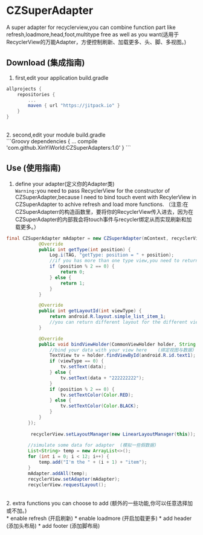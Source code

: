 CZSuperAdapter
===================================
A super adapter for recyclerview,you can combine function part like refresh,loadmore,head,foot,multitype free as well as you want(适用于RecyclerView的万能Adapter，方便控制刷新、加载更多、头、脚、多视图。)
## Download (集成指南)
1. first,edit your application build.gradle<br />
```Groovy
allprojects {
    repositories {
        ...
        maven { url "https://jitpack.io" }
    }
}
```
<br />
2. second,edit your module build.gradle<br />
```Groovy
dependencies {
    ...
    compile 'com.github.XinYiWorld:CZSuperAdapters:1.0'
}
```

## Use (使用指南)
1. define your adapter(定义你的Adapter类)<br /> 
`Warning:`you need to pass RecyclerView for the constructor of CZSuperAdapter,because I need to bind touch event with RecylerView in CZSuperAdapter to achive refresh and load more functions. （注意:在CZSuperAdapterr的构造函数里，要将你的RecyclerView传入进去，因为在CZSuperAdapter的内部我会将touch事件与recycler绑定从而实现刷新和加载更多。）
```Java
final CZSuperAdapter mAdapter = new CZSuperAdapter(mContext, recyclerView, new MultiTypeMaker<String>() {
            @Override
            public int getType(int position) {
                Log.i(TAG, "getType: position = " + position);
                //if you has more than one type view,you need to return different type.  （定义你的多视图类型，如果不需要随便一个数字即可。）
                if (position % 2 == 0) {
                    return 0;
                } else {
                    return 1;
                }
            }

            @Override
            public int getLayoutId(int viewType) {
                return android.R.layout.simple_list_item_1;
                //you can return different layout for the different viewtype. （根据不同的视图类型返回对应的布局id）
            }

            @Override
            public void bindViewHolder(CommonViewHolder holder, String data, int viewType, int position) {
                //bind your data with your view here    (绑定视图与数据)
                TextView tv = holder.findViewById(android.R.id.text1);
                if (viewType == 0) {
                    tv.setText(data);
                } else {
                    tv.setText(data + "222222222");
                }
                if (position % 2 == 0) {
                    tv.setTextColor(Color.RED);
                } else {
                    tv.setTextColor(Color.BLACK);
                }
            }
        });
        
         recyclerView.setLayoutManager(new LinearLayoutManager(this));
        
        //simulate some data for adapter  (模拟一些假数据)
        List<String> temp = new ArrayList<>();
        for (int i = 0; i < 12; i++) {
            temp.add("I'm the " + (i + 1) + "item");
        }
        mAdapter.addAll(temp);
        recyclerView.setAdapter(mAdapter);
        recyclerView.requestLayout();
```
<br />
2. extra functions you can choose to add (额外的一些功能,你可以任意选择加或不加。)<br />
* enable refresh (开启刷新)
* enable loadmore (开启加载更多)
* add header (添加头布局)
* add footer  (添加脚布局)
